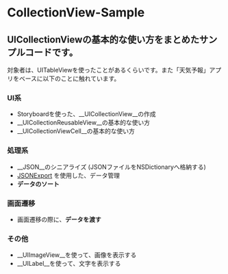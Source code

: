 # CollectionView-Sample

## UICollectionViewの基本的な使い方をまとめたサンプルコードです。
対象者は、UITableViewを使ったことがあるくらいです。また「天気予報」アプリをベースに以下のことに触れています。

### UI系
* Storyboardを使った、__UICollectionView__の作成
* __UICollectionReusableView__の基本的な使い方
* __UICollectionViewCell__の基本的な使い方
 
### 処理系
* __JSON__のシニアライズ (JSONファイルをNSDictionaryへ格納する)
* [JSONExport](https://github.com/Ahmed-Ali/JSONExport) を使用した、データ管理
* __データのソート__
 
### 画面遷移
* 画面遷移の際に、__データを渡す__
 
### その他
* __UIImageView__を使って、画像を表示する
* __UILabel__を使って、文字を表示する